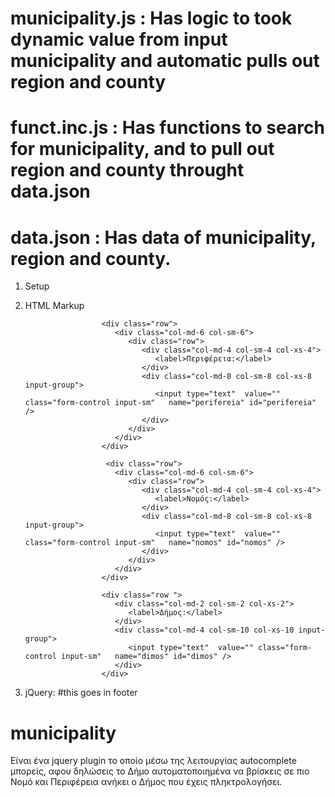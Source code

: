 # municipality.js : Has logic to took dynamic value from input municipality and automatic pulls out region and county

# funct.inc.js : Has functions to search for municipality, and to pull out region and county throught data.json

# data.json : Has data of municipality, region and county. 

1. Setup

<!-- this goes inside the header tag-->
<link href="//cdnjs.cloudflare.com/ajax/libs/animate.css/3.0.0/animate.min.css" rel="stylesheet" type="text/css">
<!-- all these references goes before the closing body tag-->
<script src="http://code.jquery.com/jquery-1.9.1.js"></script>
<script src="http://code.jquery.com/ui/1.10.3/jquery-ui.js"></script>
<script src="./js/funct.inc.js"></script>
<script src="./js/municipality.js"></script>

2. HTML Markup

                        <div class="row">
                           <div class="col-md-6 col-sm-6">
                              <div class="row">
                                 <div class="col-md-4 col-sm-4 col-xs-4">
                                    <label>Περιφέρεια:</label>
                                 </div>
                                 <div class="col-md-8 col-sm-8 col-xs-8 input-group">
                                    <input type="text"  value="" class="form-control input-sm"   name="perifereia" id="perifereia" />		
                                 </div>
                              </div>
                           </div>
                        </div>
                        
                         <div class="row">
                           <div class="col-md-6 col-sm-6">
                              <div class="row">
                                 <div class="col-md-4 col-sm-4 col-xs-4">
                                    <label>Νομός:</label>
                                 </div>
                                 <div class="col-md-8 col-sm-8 col-xs-8 input-group">
                                    <input type="text"  value="" class="form-control input-sm"   name="nomos" id="nomos" />
                                 </div>
                              </div>
                           </div>
                        </div>
                        
                        <div class="row ">
                           <div class="col-md-2 col-sm-2 col-xs-2">
                              <label>Δήμος:</label>
                           </div>
                           <div class="col-md-4 col-sm-10 col-xs-10 input-group">
                              <input type="text"  value="" class="form-control input-sm"   name="dimos" id="dimos" />
                           </div>
                        </div>

3. jQuery:
#this goes in footer
 <script>
         $(document).ready(function()
         {
         	
         
         	
         	$(this).people({
         		dimos        : 'cf_787',
         		nomos        : 'cf_783',
         		perifereia   : 'cf_781'
         	});
         	
         	
         });
         
         
         
      </script>

# municipality

Είναι ένα jquery plugin το οποίο μέσω της λειτουργίας autocomplete μπορείς, αφου δηλώσεις το Δήμο αυτοματοποιημένα να βρίσκεις σε πιο Νομό και Περιφέρεια ανήκει ο Δήμος που έχεις πληκτρολογήσει.

